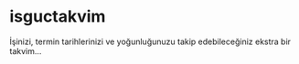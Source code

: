 # isguctakvim
İşinizi, termin tarihlerinizi ve yoğunluğunuzu takip edebileceğiniz ekstra bir takvim...

